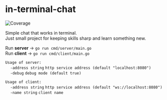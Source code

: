 # in-terminal-chat
![Coverage](https://img.shields.io/badge/Coverage-90.9%25-brightgreen)

<p>Simple chat that works in terminal. <br/>
Just small project for keeping skills sharp and learn something new. <br/><p>

Run **server** -> `go run cmd/server/main.go` \
Run **client** -> `go run cmd/client/main.go`

`Usage of server:` \
&nbsp;&nbsp;&nbsp;&nbsp;`-address string`
`http service address (default "localhost:8080")` \
&nbsp;&nbsp;&nbsp;&nbsp;`-debug`
`debug mode (default true)`

`Usage of client:` \
&nbsp;&nbsp;&nbsp;&nbsp;`-address string`
`http service address (default "ws://localhost:8080")` \
&nbsp;&nbsp;&nbsp;&nbsp;`-name string`
`client name`